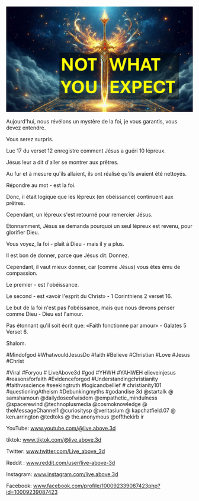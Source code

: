 ![Video cover image](../cover.jpg "cover photo")

Aujourd'hui, nous révélons un mystère de la foi, je vous garantis, vous devez entendre.

Vous serez surpris.

Luc 17 du verset 12 enregistre comment Jésus a guéri 10 lépreux.

Jésus leur a dit d'aller se montrer aux prêtres.

Au fur et à mesure qu'ils allaient, ils ont réalisé qu'ils avaient été nettoyés.

Répondre au mot - est la foi.

Donc, il était logique que les lépreux (en obéissance) continuent aux prêtres.

Cependant, un lépreux s'est retourné pour remercier Jésus.

Étonnamment, Jésus se demanda pourquoi un seul lépreux est revenu, pour glorifier Dieu.

Vous voyez, la foi - plaît à Dieu - mais il y a plus.

Il est bon de donner, parce que Jésus dit: Donnez.

Cependant, il vaut mieux donner, car (comme Jésus) vous êtes ému de compassion.

Le premier - est l'obéissance.

Le second - est «avoir l'esprit du Christ» - 1 Corinthiens 2 verset 16.

Le but de la foi n'est pas l'obéissance, mais que nous devons penser comme Dieu - Dieu est l'amour.

Pas étonnant qu'il soit écrit que: «Faith fonctionne par amour» - Galates 5 Verset 6.

Shalom.


#Mindofgod #WhatwouldJesusDo #faith #Believe #Christian #Love #Jesus #Christ

#Viral #Foryou # LiveAbove3d #god #YHWH #YAHWEH elieveinjesus #reasonsforfaith #Evidenceforgod #Understandingchristianity #faithvsscience #seekingtruth #logicandbellief # christianity101 #questioningAtheism #Debunkingmyths #godandise 3d @startalk @ samshamoun @dailydoseofwisdom @empathetic_mindulness @spacerewind @technoplusmedia @cosmoknowledge @ theMessageChannel1 @curiositysp @veritasium @ kapchatfield.07 @ ken.arrington @tedtoks @ the.anonymous @offthekirb ir

YouTube: www.youtube.com/@live.above.3d


tiktok: www.tiktok.com/@live.above.3d

Twitter: www.twitter.com/Live_above_3d

Reddit : www.reddit.com/user/live-above-3d

Instagram: www.instagram.com/live.above.3d

Facebook: www.facebook.com/profile/100092339087423php?id=10009239087423


